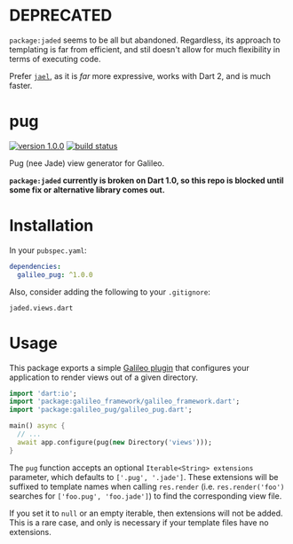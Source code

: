 # DEPRECATED
`package:jaded` seems to be all but abandoned. Regardless, its approach to templating is far from efficient, and stil doesn't allow for much flexibility in terms of executing code.

Prefer [`jael`](https://github.com/galileo-dart/jael), as it is *far* more expressive, works with Dart 2, and is much faster.

# pug
[![version 1.0.0](https://img.shields.io/badge/pub-1.0.0-brightgreen.svg)](https://pub.dartlang.org/packages/galileo_pug)
[![build status](https://travis-ci.org/galileo-dart/pug.svg)](https://travis-ci.org/galileo-dart/pug)

Pug (nee Jade) view generator for Galileo.

**`package:jaded` currently is broken on Dart 1.0, so this repo
is blocked until some fix or alternative library comes out.**

# Installation
In your `pubspec.yaml`:

```yaml
dependencies:
  galileo_pug: ^1.0.0
```

Also, consider adding the following to your `.gitignore`:
```gitignore
jaded.views.dart
```

# Usage
This package exports a simple
[Galileo plugin](https://github.com/galileo-dart/galileo/wiki/Using-Plug-ins)
that configures your application to render views out of a given directory.

```dart
import 'dart:io';
import 'package:galileo_framework/galileo_framework.dart';
import 'package:galileo_pug/galileo_pug.dart';

main() async {
  // ...
  await app.configure(pug(new Directory('views')));
}
```

The `pug` function accepts an optional `Iterable<String> extensions` parameter,
which defaults to `['.pug', '.jade']`. These extensions will be suffixed to template names
when calling `res.render` (i.e. `res.render('foo')` searches for `['foo.pug', 'foo.jade']`)
to find the corresponding view file. 

If you set it to `null` or an empty iterable, then extensions
will not be added. This is a rare case, and only is necessary if your template files have no extensions.

